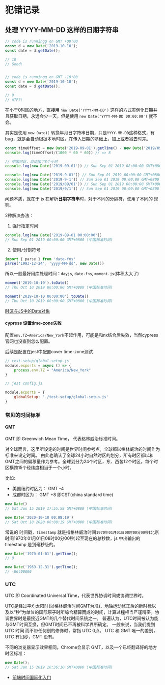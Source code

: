 #  犯错记录

## 处理 YYYY-MM-DD 这样的日期字符串

```js
// code is runningg on GMT +08:00
const d = new Date('2019-10-10');
const date = d.getDate();

// 10
// Good!


// code is runningg on GMT -10:00
const d = new Date('2019-10-10');
const date = d.getDate();

// 9
// WTF?!
```

在小于0时区的地方，直接用 `new Date('YYYY-MM-DD')` 这样的方式实例化日期并且获取日期，永远会少一天。但是使用 `new Date('YYYY-MM-DD 00:00:00')` 就不会。

其实是使用 `new Date()` 转换年月日字符串日期，只是`YYYY-MM-DD`这种格式，有bug，就是会自动根据本地时区，在传入日期的基础上，加上或者减去时差。

```js
const timeOffset = new Date('2019-09-01').getTime() - new Date('2019/09/01').getTime()
console.log(timeOffset/(1000 * 60 * 60)) // => 8
```

```js
// 中国时区，自动加了8个小时
console.log(new Date('2019-09-01')) // Sun Sep 01 2019 08:00:00 GMT+0800 (中国标准时间)

console.log(new Date('2019-9-01')) // Sun Sep 01 2019 00:00:00 GMT+0800 (中国标准时间)
console.log(new Date('2019-9-1')) // Sun Sep 01 2019 00:00:00 GMT+0800 (中国标准时间)
console.log(new Date('2019/09/01')) // Sun Sep 01 2019 00:00:00 GMT+0800 (中国标准时间)
console.log(new Date('2019/9/1')) // Sun Sep 01 2019 00:00:00 GMT+0800 (中国标准时间)
```
问题本质，就在于 js 在解析**日期字符串**时，对于不同的分隔符，使用了不同的 规则。

2种解决办法：
1. 强行指定时间
```js
console.log(new Date('2019-09-01 00:00:00'))
// Sun Sep 01 2019 00:00:00 GMT+0800 (中国标准时间)
```
2. 使用`/`分割符号

```js
import { parse } from 'date-fns'
parse('1993-12-24', 'yyyy-MM-dd', new Date())
```
所以一般最好用库处理时间：`dayjs`, `date-fns`, `moment.js`(体积太大了)

````js
moment('2019-10-10').toDate()
// Thu Oct 10 2019 00:00:00 GMT+0800 (中国标准时间)

moment('2019-10-10 00:00:00').toDate()
// Thu Oct 10 2019 00:00:00 GMT+0800 (中国标准时间)

````
[时区与JS中的Date对象](https://juejin.cn/post/6844903885505576968)

#### cypress 设置time-zone失败

配置`env.TZ=America/New_York`不起作用，可能是和nx结合后失效，当然cypress官网也没查到怎么配置。

后续是配置在jest中配置cover time-zone测试

```js
// test-setup/global-setup.js
module.exports = async () => {
    process.env.TZ = "America/New_York"
}
```
```js
// jest config.js

module.exports = {
    globalSetup: './test-setup/global-setup.js'
}
```

### 常见的时间标准

#### GMT

GMT 即 Greenwich Mean Time， 代表格林威治标准时间。

对全球而言，这里所设定的时间是世界时间参考点，全球都以格林威治的时间作为标准来设定时间。
由此也确认了全球24小时自然时区的划分，所有时区都以和GMT之间的偏移量作为参考。全球划分为24个时区，东、西各12个时区，每个时区横跨15个经纬度相当于一个小时。

比如:
- 美国纽约时区为： GMT -4
- 成都时区为： GMT +8 即CST(china standard time)



```js
new Date()
// Sat Jun 15 2019 17:55:58 GMT+0800 (中国标准时间)

new Date('2020-10-10 00:08:19')
// Sat Oct 10 2020 00:08:19 GMT+0800 (中国标准时间)

```

常说的 时间戳，`timestamp` 就是指格林威治时间`1970年01月01日00时00分00秒`(北京时间1970年01月01日08时00分00秒)起至现在的总秒数，js 中出输出的 timestamp 是到毫秒级的。
```js
new Date('1970-01-01').getTime();
// 0

new Date('1969-12-31').getTime();
// -86400000

```

### UTC
UTC 即 Coordinated Universal Time，代表世界协调时间或协调世界时。

UTC是经过平均太阳时(以格林威治时间GMT为准)、地轴运动修正后的新时标以及以“秒”为单位的国际原子时所综合精算而成的时间，计算过程相当严谨精密。协调世界时是最接近GMT的几个替代时间系统之一。
普遍认为，UTC时间被认为能与GMT时间互换，但GMT时间已不再被科学界所确定。
一般来说，当我们提到 UTC 时间 而不带任何别的修饰时，常指 UTC 0点。
UTC 和 GMT 唯一的差别，UTC 有闰秒，GMT 没有。


不同的浏览器显示效果相同，Chrome会显示 GMT，以及一个已经翻译好的地方时区标准：

```js
new Date();
// Sat Jun 15 2019 20:36:10 GMT+0800 (中国标准时间)

```

- [前端时间国际化入门](https://mp.weixin.qq.com/s/Gw6UiovEvu76a-9zxL3BdA)
